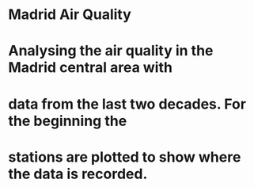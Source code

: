 # Madrid Air Quality
# Analysing the air quality in the Madrid central area with
# data from the last two decades. For the beginning the
# stations are plotted to show where the data is recorded.